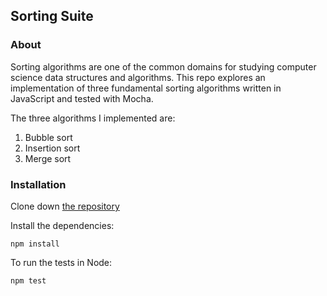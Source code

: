 ## Sorting Suite

### About

Sorting algorithms are one of the common domains for studying computer science data structures and algorithms.  This repo explores an implementation of three fundamental sorting algorithms written in JavaScript and tested with Mocha. 

The three algorithms I implemented are:
1. Bubble sort
2. Insertion sort
3. Merge sort


### Installation

Clone down [the repository](https://github.com/kccrs/sorting-suite)

Install the dependencies:

``
npm install
``

To run the tests in Node:

``
npm test
``
